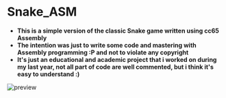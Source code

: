# Snake_ASM
- **This is a simple version of the classic Snake game written using cc65 Assembly**
- **The intention was just to write some code and mastering with Assembly programming :P and not to violate any copyright**
- **It's just an educational and academic project that i worked on during my last year, not all part of code are well commented, but i think it's easy to understand :)**

![preview](https://user-images.githubusercontent.com/7602472/56380830-7ba7b580-6213-11e9-95ef-90296a9363fb.png)
